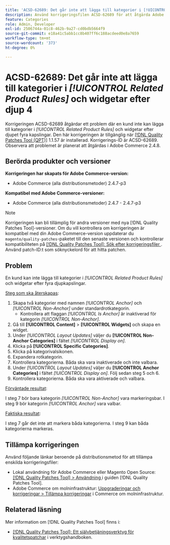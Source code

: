 ```yaml
---
title: 'ACSD-62689: Det går inte att lägga till kategorier i [!UICONTROL Related Product Rules] och widgetar efter djup 4'
description: Använd korrigeringsfilen ACSD-62689 för att åtgärda Adobe Commerce-problemet, där kunden inte kan lägga till kategorier i [!UICONTROL Related Product Rules] och widgetar efter fyra djupkapslingar.
feature: Categories
role: Admin, Developer
exl-id: 2506744a-01c8-462b-9a27-cd0bdb5664f9
source-git-commit: e18a41c5abb1cc8b407ff6c188acdeed0e8a7659
workflow-type: tm+mt
source-wordcount: '373'
ht-degree: 0%

---
```


# ACSD-62689: Det går inte att lägga till kategorier i *[!UICONTROL Related Product Rules]* och widgetar efter djup 4

Korrigeringen ACSD-62689 åtgärdar ett problem där en kund inte kan lägga till kategorier i *[!UICONTROL Related Product Rules]* och widgetar efter djupet fyra kapslingar. Den här korrigeringen är tillgänglig när [[!DNL Quality Patches Tool (QPT)]](/help/tools/quality-patches-tool/quality-patches-tool-to-self-serve-quality-patches.md) 1.1.57 är installerad. Korrigerings-ID är ACSD-62689. Observera att problemet är planerat att åtgärdas i Adobe Commerce 2.4.8.

## Berörda produkter och versioner

**Korrigeringen har skapats för Adobe Commerce-version:**

* Adobe Commerce (alla distributionsmetoder) 2.4.7-p3

**Kompatibel med Adobe Commerce-versioner:**

* Adobe Commerce (alla distributionsmetoder) 2.4.7 - 2.4.7-p3

>[!NOTE]
>
>Korrigeringen kan bli tillämplig för andra versioner med nya [!DNL Quality Patches Tool]-versioner. Om du vill kontrollera om korrigeringen är kompatibel med din Adobe Commerce-version uppdaterar du `magento/quality-patches`-paketet till den senaste versionen och kontrollerar kompatibiliteten på [[!DNL Quality Patches Tool]: Sök efter korrigeringsfiler ](https://experienceleague.adobe.com/tools/commerce-quality-patches/index.html). Använd patch-ID:t som söknyckelord för att hitta patchen.

## Problem

En kund kan inte lägga till kategorier i *[!UICONTROL Related Product Rules]* och widgetar efter fyra djupkapslingar.

<u>Steg som ska återskapas</u>:

1. Skapa två kategorier med namnen *[!UICONTROL Anchor]* och *[!UICONTROL Non-Anchor]* under standardrotkategorin.
   * Kontrollera att flaggan *[!UICONTROL Is Anchor]* är inaktiverad för kategorin *[!UICONTROL Non-Anchor]*.
1. Gå till **[!UICONTROL Content]** > **[!UICONTROL Widgets]** och skapa en widget.
1. Under *[!UICONTROL Layout Updates]* väljer du **[!UICONTROL Non-Anchor Categories]** i fältet *[!UICONTROL Display on]*.
1. Klicka på **[!UICONTROL Specific Categories]**.
1. Klicka på kategorivalsikonen.
1. Expandera rotkategorin.
1. Kontrollera kategorierna. Båda ska vara inaktiverade och inte valbara.
1. Under *[!UICONTROL Layout Updates]* väljer du **[!UICONTROL Anchor Categories]** i fältet *[!UICONTROL Display on]*. Följ sedan steg 5 och 6.
1. Kontrollera kategorierna. Båda ska vara aktiverade och valbara.

<u>Förväntade resultat</u>:

I steg 7 bör bara kategorin *[!UICONTROL Non-Anchor]* vara markeringsbar. I steg 9 bör kategorin *[!UICONTROL Anchor]* vara valbar.

<u>Faktiska resultat</u>:

I steg 7 går det inte att markera båda kategorierna. I steg 9 kan båda kategorierna markeras.

## Tillämpa korrigeringen

Använd följande länkar beroende på distributionsmetod för att tillämpa enskilda korrigeringsfiler:

* Lokal användning för Adobe Commerce eller Magento Open Source: [[!DNL Quality Patches Tool] > Användning ](/help/tools/quality-patches-tool/usage.md) i guiden [!DNL Quality Patches Tool].
* Adobe Commerce om molninfrastruktur: [Uppgraderingar och korrigeringar > Tillämpa korrigeringar](https://experienceleague.adobe.com/docs/commerce-cloud-service/user-guide/develop/upgrade/apply-patches.html) i Commerce om molninfrastruktur.


## Relaterad läsning

Mer information om [!DNL Quality Patches Tool] finns i:

* [[!DNL Quality Patches Tool]: Ett självbetjäningsverktyg för kvalitetspatchar](/help/tools/quality-patches-tool/quality-patches-tool-to-self-serve-quality-patches.md) i verktygshandboken.

